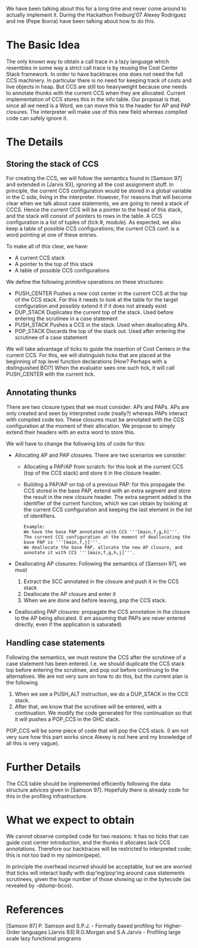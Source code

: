 
We have been talking about this for a long time and never come around to actually implement it. During the Hackathon Freiburg'07 Alexey Rodriguez and me (Pepe Iborra) have been talking about how to do this. 

# The Basic Idea


The only known way to obtain a call trace in a lazy language which resembles in some way a strict call trace is by reusing the Cost Center Stack framework. In order to have backtraces one does not need the full CCS machinery. In particular there is no need for keeping track of costs and live objects in heap. 
But CCS are still too heavyweight because one needs to annotate thunks with the current CCS when they are allocated. Current implementation of CCS stores this in the info table. Our proposal is that, since all we need is a Word, we can move this to the header for AP and PAP closures. The interpreter will make use of this new field whereas compiled code can safely ignore it.

# The Details

## Storing the stack of CCS


For creating the CCS, we will follow the semantics found in \[Samson 97\] and extended in \[Jarvis 93\], ignoring all the cost assignment stuff. 
In principle, the current CCS configuration would be stored in a global variable in the C side, living in the interpreter.  However, For reasons that will become clear when we talk about case statements, we are going to need a stack of CCCS. Hence the current CCS will be a pointer to the head of this stack, and the stack will consist of pointers to rows in the table. A CCS configuration is a list of tuples of (tick \#, module). As expected, we also keep a table of possible CCS configurations; the current CCS conf. is a word pointing at one of these entries.


To make all of this clear, we have:

- A current CCS stack
- A pointer to the top of this stack
- A table of possible CCS configurations


We define the following primitive operations on these structures:

- PUSH_CENTER Pushes a new cost center in the current CCS at the top of the CCS stack. For this it needs to look at the table for the target configuration and possibly extend it if it does not already exist
- DUP_STACK Duplicates the current top of the stack. Used before entering the scrutinee in a case statement
- PUSH_STACK Pushes a CCS in the stack. Used when deallocating APs.
- POP_STACK  Discards the top of the stack out. Used after entering the scrutinee of a case statement


We will take advantage of ticks to guide the insertion of Cost Centers in the current CCS. For this, we will distinguish ticks that are placed at the beginning of top level function declarations (How? Perhaps with a distinguished BCI?) When the evaluator sees one such tick, it will call PUSH_CENTER with the current tick.

## Annotating thunks


There are two closure types that we must consider: APs and PAPs. APs are only created and seen by interpreted code (really?) whereas PAPs interact with compiled code too. These closures must be annotated with the CCS configuration at the moment of their allocation. We propose to simply extend their headers with an extra word to store this. 


We will have to change the following bits of code for this:

- Allocating AP and PAP closures. There are two scenarios we consider:

  - Allocating a PAP/AP from scratch: for this look at the current CCS (top of the CCS stack) and store it in the closure header.
  - Building a PAP/AP on top of a previous PAP: for this propagate the CCS stored in the base PAP, extend with an extra segment and store the result in the new closure header. The extra segment added is the identifier of the current function, which we can obtain by looking at the current CCS configuration and keeping the last element in the list of identifiers. 

    ```wiki
    Example: 
    We have the base PAP annotated with CCS '''[main,f,g,h]'''.
    The current CCS configuration at the moment of deallocating the base PAP is '''[main,f,j]'''.
    We deallocate the base PAP, allocate the new AP closure, and annotate it with CCS '''[main,f,g,h,j]'''.
    ```
- Deallocating AP closures: Following the semantics of \[Samson 97\], we must

  1. Extract the SCC annotated in the closure and push it in the CCS stack
  1. Deallocate the AP closure and enter it
  1. When we are done and before leaving, pop the CCS stack.

- Deallocating PAP closures: propagate the CCS annotation in the closure to the AP being allocated. (I am assuming that PAPs are never entered directly, even if the application is saturated)

## Handling case statements


Following the semantics, we must restore the CCS after the scrutinee of a case statement has been entered. I.e. we should duplicate the CCS stack top before entering the scrutinee, and pop out before continuing to the alternatives. We are not very sure on how to do this, but the current plan is the following. 

1. When we see a PUSH_ALT instruction, we do a DUP_STACK in the CCS stack.
1. After that, we know that the scrutinee will be entered, with a continuation. We modify the code generated for this continuation so that it will pushes a POP_CCS in the GHC stack.


POP_CCS will be some piece of code that will pop the CCS stack. 
(I am not very sure how this part works since Alexey is not here and my knowledge of all this is very vague).

# Further Details


The CCS table should be implemented efficiently following the data structure advices given in \[Samson 97\]. Hopefully there is already code for this in the profiling infrastructure.

# What we expect to obtain


We cannot observe compiled code for two reasons: it has no ticks that can guide cost center introduction, and the thunks it allocates lack CCS annotations. Therefore our backtraces will be restricted to interpreted code; this is not too bad in my opinion(pepe). 


In principle the overhead incurred should be acceptable, but we are worried that ticks will interact badly with dup'ing/pop'ing around case statements scrutinees, given the huge number of those showing up in the bytecode (as revealed by -ddump-bcos).

# References


\[Samson 97\] P. Samson and S.P.J. - Formally based profiling for Higher-Order languages
\[Jarvis 93\] R.G.Morgan and S.A.Jarvis - Profiling large scale lazy functional programs
